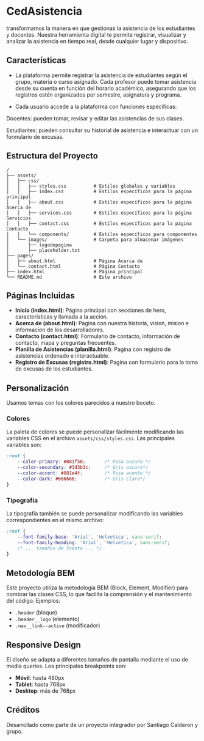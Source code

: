 # CedAsistencia

transformamos la manera en que gestionas la asistencia de los estudiantes y docentes. Nuestra herramienta digital te permite registrar, visualizar y analizar la asistencia en tiempo real, desde cualquier lugar y dispositivo.

## Características

- La plataforma permite registrar la asistencia de estudiantes según el grupo, materia o curso asignado. Cada profesor puede tomar asistencia desde su cuenta en función del horario académico, asegurando que los registros estén organizados por semestre, asignatura y programa.

- Cada usuario accede a la plataforma con funciones específicas:

Docentes: pueden tomar, revisar y editar las asistencias de sus clases.

Estudiantes: pueden consultar su historial de asistencia e interactuar con un formulario de excusas.

## Estructura del Proyecto

```
/
├── assets/
│   ├── css/
│   │   ├── styles.css          # Estilos globales y variables
│   │   ├── index.css           # Estilos específicos para la página principal
│   │   ├── about.css           # Estilos específicos para la página Acerca de
│   │   ├── services.css        # Estilos específicos para la página Servicios
│   │   ├── contact.css         # Estilos específicos para la página Contacto
│   │   └── components/         # Estilos específicos para componentes
│   └── images/                 # Carpeta para almacenar imágenes
│       ├── logodepagina
│       ├── placeholder.txt      
├── pages/
│   ├── about.html              # Página Acerca de
│   └── contact.html            # Página Contacto
├── index.html                  # Página principal
└── README.md                   # Este archivo
```

## Páginas Incluidas

- **Inicio (index.html)**: Página principal con secciones de hero, características y llamada a la acción.
- **Acerca de (about.html)**: Pagina con nuestra historia, vision, mision e informacion de los desarrolladores.
- **Contacto (contact.html)**: Formulario de contacto, información de contacto, mapa y preguntas frecuentes.
- **Planilla de Asistencias (planilla.html)**: Pagina con registro de asistencias ordenado e interactuable.
- **Registro de Excusas (registro.html)**: Pagina con formulario para la toma de excusas de los estudiantes.

## Personalización
Usamos temas con los colores parecidos a nuestro boceto.
### Colores

La paleta de colores se puede personalizar fácilmente modificando las variables CSS en el archivo `assets/css/styles.css`. Las principales variables son:

```css
:root {
    --color-primary: #881f50;       /* Rosa oscuro */
    --color-secondary: #3d3b3c;     /* Gris oscuro*/
    --color-accent: #881e4f;        /* Rosa acento */
    --color-dark: #666666;          /* Gris claro*/
}
```

### Tipografía

La tipografía también se puede personalizar modificando las variables correspondientes en el mismo archivo:

```css
:root {
    --font-family-base: 'Arial', 'Helvetica', sans-serif;
    --font-family-heading: 'Arial', 'Helvetica', sans-serif;
    /* ... tamaños de fuente ... */
}
```

## Metodología BEM

Este proyecto utiliza la metodología BEM (Block, Element, Modifier) para nombrar las clases CSS, lo que facilita la comprensión y el mantenimiento del código. Ejemplos:

- `.header` (bloque)
- `.header__logo` (elemento)
- `.nav__link--active` (modificador)

## Responsive Design

El diseño se adapta a diferentes tamaños de pantalla mediante el uso de media queries. Los principales breakpoints son:

- **Móvil**: hasta 480px
- **Tablet**: hasta 768px
- **Desktop**: más de 768px

## Créditos

Desarrollado como parte de un proyecto integrador por Santiago Calderon y grupo.